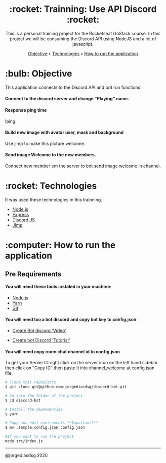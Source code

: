 <h1 align="center">:rocket: Trainning: Use API Discord :rocket:</h1>

<p align="center">This is a personal training project for the Rocketseat GoStack course. In this project we will be consuming the Discord API using NodeJS and a lot of javascript.</p>

<p align="center">
 <a href="#objective">Objective</a> •
 <a href="#technologies">Technologies</a> •
 <a href="#how-to-run">How to run the application</a>
</p>

<h1 id="objective">:bulb: Objective</h1>
<p>This application connects to the Discord API and bot run functions: </p>
<p>

#### Connect to the discord server and change "Playing" name.

#### Response ping time
 !ping

#### Build new image with avatar user, mask and background
  Use jimp to make this picture welcome.

#### Send image Welcome to the new members.
  Connect new member em the server to bot send image welcome in channel.

</p>

<h1 id="technologies">:rocket: Technologies</h1>

<p>It was used these technologies in this trainning.</p>

- [Node.js](https://nodejs.org/en/ "Node.js")
- [Express](http://expressjs.com/ "Express")
- [Discord.JS](https://discord.js.org/ "Discord.JS")
- [Jimp](https://github.com/oliver-moran/jimp/ "Jimp")

<h1 id="how-to-run">:computer: How to run the application</h1>

<h2>Pre Requirements</h2>

<h4>You will need these tools instaled in your machine:</h4>

- [Node.js](https://nodejs.org/en/ "Node.js")
- [Yarn](https://yarnpkg.com/ "Yarn")
- [Git](https://git-scm.com/ "Git")

<h4>You will need too a bot discord and copy bot key to config.json</h4>

- [Create Bot discord 'Video'](https://youtu.be/gcMLieVU7y4 "Bot discord")

- [Create bot Discord 'Tutorial'](https://www.writebots.com/discord-bot-token/ "Bot discord")
   
<h4>You will need copy room chat channel id to config.json</h4>

<p>To get your Server ID right click on the server icon on the left hand sidebar then click on “Copy ID” then paste it into channel_welcome at config.json file.</p>


```bash
# Clone this repository
$ git clone git@github.com:jorgediasdsg/discord-bot.git

# Go into the folder of the project
$ cd discord-bot

# Install the dependencies
$ yarn

# Copy ans edit enviroments **Important!**
$ mv .sample.config.json config.json

#If you want to run the project
node src/index.js
```
<hr>

@jorgediasdsg 2020
